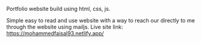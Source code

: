 Portfolio website build using html, css, js.

Simple easy to read and use website with a way to reach our directly to me through the website using mailjs.
Live site link:
https://mohammedfaisal93.netlify.app/
